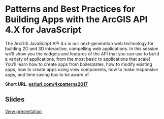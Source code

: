 # Patterns and Best Practices for Building Apps with the ArcGIS API 4.X for JavaScript

The ArcGIS JavaScript API 4.x is our next-generation web technology for building 2D and 3D interactive, compelling web applications. In this session we’ll show you the widgets and features of the API that you can use to build a variety of applications, from the most basic to applications that scale! You'll learn how to create apps from boilerplates, how to modify existing apps, how to create apps using view components, how to make responsive apps, and time saving tips to be aware of.

**Short URL: [esriurl.com/4xpatterns2017](http://esriurl.com/4xpatterns2017)**

## Slides

[View presentation](http://driskull.github.io/uc-2017-4x-patterns-practices/slides/)